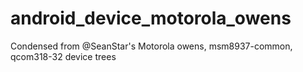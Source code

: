 # android_device_motorola_owens
Condensed from @SeanStar's Motorola owens, msm8937-common, qcom318-32 device trees
